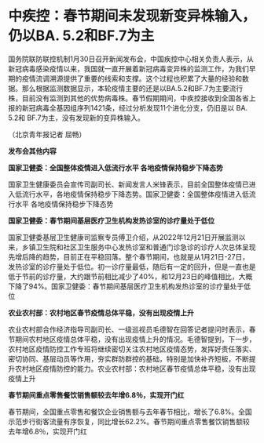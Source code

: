 # 中疾控：春节期间未发现新变异株输入，仍以BA. 5.2和BF.7为主

国务院联防联控机制1月30日召开新闻发布会，中国疾控中心相关负责人表示，从新冠病毒感染疫情以来，我国就一直开展着新冠病毒变异株的监测工作，为我们早期的疫情流调溯源提供了重要的线索和支撑。这个过程也积累了大量的经验和数据。那么根据监测数据显示，本轮疫情主要的还是以BA.5.2和BF.7为主要流行株，目前没有监测到其他的优势病毒株。春节假期期间，中疾控接收到全国各省上报的新冠病毒全基因组序列1421条，经过分析发现11个进化分支，仍旧是以
BA. 5.2和 BF.7为主，没有发现新的变异株输入。

（北京青年报记者 屈畅）

**发布会其他内容**

**国家卫健委：全国整体疫情进入低流行水平 各地疫情保持稳步下降态势**

国家卫生健康委员会宣传司副司长、新闻发言人米锋表示，目前全国整体疫情已进入低流行水平，各地疫情保持稳步下降态势。国家卫健委：全国整体疫情进入低流行水平
各地疫情保持稳步下降态势

**国家卫健委：春节期间基层医疗卫生机构发热诊室的诊疗量处于低位**

国家卫健委基层卫生健康司监察专员傅卫介绍，从2022年12月21日开展监测以来，乡镇卫生院和社区卫生服务中心发热诊室和普通门诊急诊的诊疗人次总体呈现先增后降的趋势，目前正在平稳回落。整个春节期间，也就是从1月21日-27日，发热诊室的诊疗量处于低位。初一诊疗量最低，随后有一定的回升，但是一直也是低于节前的诊疗量，大约跟节前相比减少了40%，和12月23日的峰值相比，大概下降了94%。国家卫健委：春节期间基层医疗卫生机构发热诊室的诊疗量处于低位

**农业农村部：农村地区春节疫情总体平稳，没有出现疫情上升**

农业农村部合作经济指导司副司长、一级巡视员毛德智在回答记者提问时表示，春节期间农村地区疫情总体平稳，没有出现疫情上升的情况。毛德智提到，下一步，农村地区疫情防控工作专班将继续密切关注农村地区疫情态势，发挥好责任落实、密切协同、基层动员等作用，夯实群防群控的基础，特别是加快补齐短板，不断提升农村地区疫情防控的能力。农业农村部：农村地区春节疫情总体平稳，没有出现疫情上升

**春节期间重点零售餐饮销售额较去年增6.8％，实现开门红**

春节期间，全国重点零售和餐饮企业销售额与去年春节相比，增长了6.8%。全国示范步行街客流量有序恢复，同比增长62.2%。春节期间重点零售餐饮销售额较去年增6.8％，实现开门红

